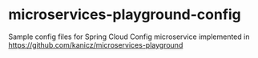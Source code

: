 # microservices-playground-config

Sample config files for Spring Cloud Config microservice implemented in https://github.com/kanicz/microservices-playground 
